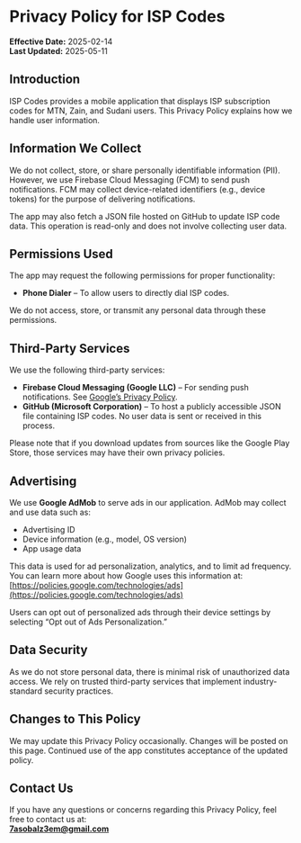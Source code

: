 # Privacy Policy for ISP Codes  
**Effective Date:** 2025-02-14  
**Last Updated:** 2025-05-11  

## Introduction

ISP Codes provides a mobile application that displays ISP subscription codes for MTN, Zain, and Sudani users. This Privacy Policy explains how we handle user information.

## Information We Collect

We do not collect, store, or share personally identifiable information (PII). However, we use Firebase Cloud Messaging (FCM) to send push notifications. FCM may collect device-related identifiers (e.g., device tokens) for the purpose of delivering notifications.

The app may also fetch a JSON file hosted on GitHub to update ISP code data. This operation is read-only and does not involve collecting user data.

## Permissions Used

The app may request the following permissions for proper functionality:

- **Phone Dialer** – To allow users to directly dial ISP codes.

We do not access, store, or transmit any personal data through these permissions.

## Third-Party Services

We use the following third-party services:

- **Firebase Cloud Messaging (Google LLC)** – For sending push notifications. See [Google’s Privacy Policy](https://policies.google.com/privacy).
- **GitHub (Microsoft Corporation)** – To host a publicly accessible JSON file containing ISP codes. No user data is sent or received in this process.

Please note that if you download updates from sources like the Google Play Store, those services may have their own privacy policies.

## Advertising

We use **Google AdMob** to serve ads in our application. AdMob may collect and use data such as:

- Advertising ID
- Device information (e.g., model, OS version)
- App usage data

This data is used for ad personalization, analytics, and to limit ad frequency. You can learn more about how Google uses this information at:  
[https://policies.google.com/technologies/ads](https://policies.google.com/technologies/ads)

Users can opt out of personalized ads through their device settings by selecting “Opt out of Ads Personalization.”

## Data Security

As we do not store personal data, there is minimal risk of unauthorized data access. We rely on trusted third-party services that implement industry-standard security practices.

## Changes to This Policy

We may update this Privacy Policy occasionally. Changes will be posted on this page. Continued use of the app constitutes acceptance of the updated policy.

## Contact Us

If you have any questions or concerns regarding this Privacy Policy, feel free to contact us at:  
**7asobalz3em@gmail.com**
